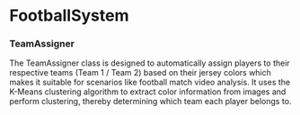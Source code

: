 # FootballSystem

### TeamAssigner 

The TeamAssigner class is designed to automatically assign players to their respective teams (Team 1 / Team 2) based on their jersey colors which makes it suitable for scenarios like football match video analysis. It uses the K-Means clustering algorithm to extract color information from images and perform clustering, thereby determining which team each player belongs to.
